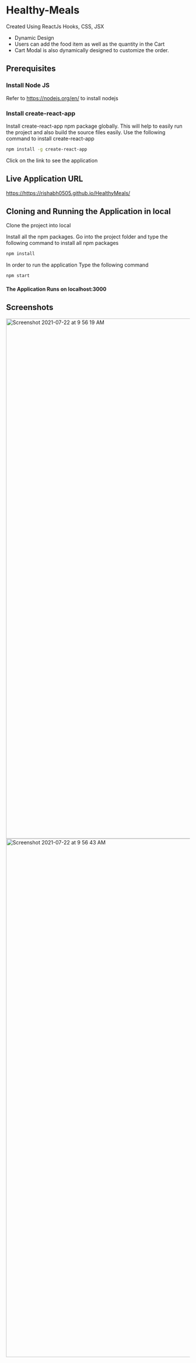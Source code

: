 # Healthy-Meals
Created Using ReactJs Hooks, CSS, JSX </br>
* Dynamic Design
* Users can add the food item as well as the quantity in the Cart
* Cart Modal is also dynamically designed to customize the order.


## Prerequisites

### Install Node JS ###
Refer to <https://nodejs.org/en/> to install nodejs

### Install create-react-app ###
Install create-react-app npm package globally. This will help to easily run the project and also build the source files easily. Use the following command to install create-react-app

```bash
npm install -g create-react-app
```


Click on the link to see the application

## Live Application URL ##
<https://https://rishabh0505.github.io/HealthyMeals/>

## Cloning and Running the Application in local ##
Clone the project into local

Install all the npm packages. Go into the project folder and type the following command to install all npm packages

```bash
npm install
```
In order to run the application Type the following command

```bash
npm start
```
#### The Application Runs on localhost:3000 ####

## Screenshots ## 
<img width="1420" alt="Screenshot 2021-07-22 at 9 56 19 AM" src="https://user-images.githubusercontent.com/51152041/126595379-f0170de6-9b69-4c91-9392-d6385252457a.png">
<img width="1416" alt="Screenshot 2021-07-22 at 9 56 43 AM" src="https://user-images.githubusercontent.com/51152041/126595389-06a9987b-f4b9-40c7-b3ca-6b7b1d6b0ed5.png">


